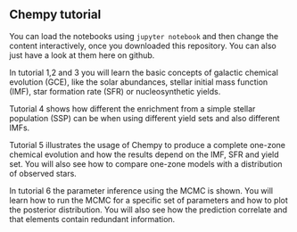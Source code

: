 ## Chempy tutorial

You can load the notebooks using ``jupyter notebook`` and then change the content interactively, once you downloaded this repository.
You can also just have a look at them here on github.

In tutorial 1,2 and 3 you will learn the basic concepts of galactic chemical evolution (GCE), like the solar abundances, stellar initial mass function (IMF), star formation rate (SFR) or nucleosynthetic yields.

Tutorial 4 shows how different the enrichment from a simple stellar population (SSP) can be when using different yield sets and also different IMFs.

Tutorial 5 illustrates the usage of Chempy to produce a complete one-zone chemical evolution and how the results depend on the IMF, SFR and yield set.
You will also see how to compare one-zone models with a distribution of observed stars.

In tutorial 6 the parameter inference using the MCMC is shown. You will learn how to run the MCMC for a specific set of parameters and how to plot the posterior distribution.
You will also see how the prediction correlate and that elements contain redundant information.

